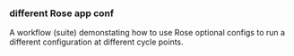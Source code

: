 ### different Rose app conf
A workflow (suite) demonstating how to use Rose optional configs to run a
different configuration at different cycle points.

